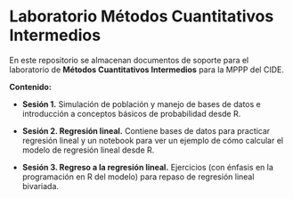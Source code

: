 # Laboratorio Métodos Cuantitativos Intermedios

En este repositorio se almacenan documentos de soporte para el laboratorio de **Métodos Cuantitativos Intermedios** para la MPPP del CIDE. 

**Contenido:**

* **Sesión 1.** Simulación de población y manejo de bases de datos e introducción a conceptos básicos de probabilidad desde R.

* **Sesión 2. Regresión lineal.** Contiene bases de datos para practicar regresión lineal y un notebook para ver un ejemplo de cómo calcular el modelo de regresión lineal desde R. 

* **Sesión 3. Regreso a la regresión lineal.** Ejercicios (con énfasis en la programación en R del modelo) para repaso de regresión lineal bivariada.
